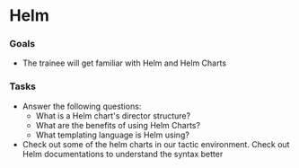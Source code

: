 # Helm

### Goals
- The trainee will get familiar with Helm and Helm Charts

### Tasks
- Answer the following questions:
    - What is a Helm chart's director structure?
    - What are the benefits of using Helm Charts?
    - What templating language is Helm using?
- Check out some of the helm charts in our tactic environment. Check out Helm documentations to understand the syntax better
